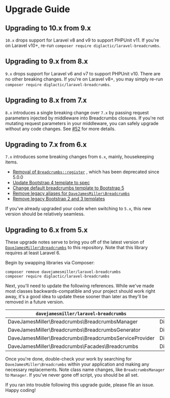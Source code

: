# Upgrade Guide

## Upgrading to 10.x from 9.x

`10.x` drops support for Laravel v8 and v9 to support PHPUnit v11. If you're on Laravel v10+,
re-run `composer require diglactic/laravel-breadcrumbs`.

## Upgrading to 9.x from 8.x

`9.x` drops support for Laravel v6 and v7 to support PHPUnit v10. There are no other breaking changes. If you're on
Laravel v8+, you may simply re-run `composer require diglactic/laravel-breadcrumbs`.

## Upgrading to 8.x from 7.x

`8.x` introduces a single breaking change over `7.x` by passing request parameters injected by middleware into
Breadcrumbs closures. If you're not mutating request parameters in your middleware, you can safely upgrade without any
code changes. See [#52](https://github.com/diglactic/laravel-breadcrumbs/pull/52) for more details.

## Upgrading to 7.x from 6.x

`7.x` introduces some breaking changes from `6.x`, mainly, housekeeping items.

- [Removal of `Breadcrumbs::register`](https://github.com/diglactic/laravel-breadcrumbs/commit/68cd2209ffdde5eb9f447a399287dc2196429a1f)
  , which has been deprecated since 5.0.0
- [Update Bootstrap 4 template to spec](https://github.com/diglactic/laravel-breadcrumbs/commit/4a9edc6bb3a2e1ce9fc443e170666d3724a78c4c)
- [Change default breadcrumbs template to Bootstrap 5](https://github.com/diglactic/laravel-breadcrumbs/commit/0e22a48369969980c486645a9a187d8d3838961d#diff-2dd665476127636ab1abf77af6e994805fbe299b088c22dfee9db992896c7723L28)
- [Remove legacy aliases for `DaveJamesMiller\Breadcrumbs`](https://github.com/diglactic/laravel-breadcrumbs/commit/410a67c33a2f438d42627e048d5cdf0551587cfb)
- [Remove legacy Bootstrap 2 and 3 templates](https://github.com/diglactic/laravel-breadcrumbs/commit/2aeacfaa33f3b13400be0bdf3bb2357f7b78548c)

If you've already upgraded your code when switching to `5.x`, this new version should be relatively seamless.

## Upgrading to 6.x from 5.x

These upgrade notes serve to bring you off of the latest version
of [`DaveJamesMiller\Breadcrumbs`](https://github.com/davejamesmiller/laravel-breadcrumbs)
to this repository. Note that this library requires at least Laravel 6.

Begin by swapping libraries via Composer:

```shell
composer remove davejamesmiller/laravel-breadcrumbs
composer require diglactic/laravel-breadcrumbs
```

Next, you'll need to update the following references. While we've made most classes backwards-compatible and your
project should work right away, it's a good idea to update these sooner than later as they'll be removed in a future
version.

| `davejamesmiller/laravel-breadcrumbs`                  | `diglactic/laravel-breadcrumbs`       |
|--------------------------------------------------------|---------------------------------------|
| DaveJamesMiller\Breadcrumbs\BreadcrumbsManager         | Diglactic\Breadcrumbs\Manager         |
| DaveJamesMiller\Breadcrumbs\BreadcrumbsGenerator       | Diglactic\Breadcrumbs\Generator       |
| DaveJamesMiller\Breadcrumbs\BreadcrumbsServiceProvider | Diglactic\Breadcrumbs\ServiceProvider |
| DaveJamesMiller\Breadcrumbs\Facades\Breadcrumbs        | Diglactic\Breadcrumbs\Breadcrumbs     |

Once you're done, double-check your work by searching for `DaveJamesMiller\Breadcrumbs` within your application and
making any necessary replacements. Note class name changes, like `BreadcrumbsManager` to `Manager`. If you've never gone
off script, you should be all set.

If you ran into trouble following this upgrade guide, please file an issue. Happy coding!
